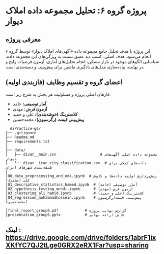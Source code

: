 # پروژه گروه ۶: تحلیل مجموعه داده املاک دیوار

## معرفی پروژه

این پروژه با هدف تحلیل جامع مجموعه داده «آگهی‌های املاک دیوار» توسط گروه ۶ انجام می‌شود. هدف اصلی، کسب دید عمیق نسبت به ویژگی‌های این مجموعه داده، شناسایی الگوهای موجود در بازار مسکن، انجام تحلیل‌های آماری، آزمون فرضیات رایج و در نهایت، پیاده‌سازی مدل‌های یادگیری ماشین برای پیش‌بینی و دسته‌بندی است.

## اعضای گروه و تقسیم وظایف (فازبندی اولیه)

فازهای اصلی پروژه و مسئولیت هر بخش به شرح زیر است:

* **آمار توصیفی:** حامد
* **آزمون فرض:** مهدی
* **کلاسترینگ (خوشه‌بندی):** علی و حمید
* **پیش‌بینی قیمت (رگرسیون):** محمدحسین

```
  AiPractice-g6/
├── .gitignore
├── Readme.md
├── requirements.txt
│
├── data/
│   ├── divar__main.csv                    # مجموعه داده اصلی آگهی‌های دیوار
│   └── divar__iran_city_classification.csv  # داده‌های کمکی برای طبقه‌بندی شهرهای ایران
│
│00_data_preprocessing_and_eda.ipynb  # پیش‌پردازش اولیه داده‌ها و کاوش کلی (مشترک)
│01_descriptive_statistics_hamed.ipynb  # آمار توصیفی (حامد)
│02_hypothesis_testing_mehdi.ipynb      # آزمون فرض (مهدی)
│03_clustering_ali_hamid.ipynb          # کلاسترینگ (علی و حمید)
│04_regression_mohammadhossein.ipynb    # پیش‌بینی قیمت/رگرسیون (محمدحسین)

│final_report_group6.pdf            # گزارش نهایی پروژه
│presentation_group6.pptx           # فایل ارائه نهایی
```
## لینک : https://drive.google.com/drive/folders/1abrF1ixXKfYC7QJ2tLge0GRX2eRX1Far?usp=sharing
